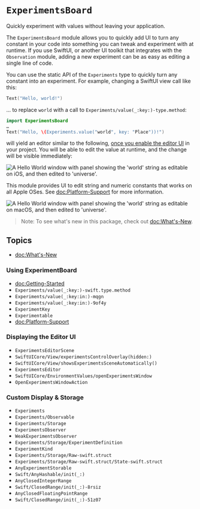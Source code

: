 # ``ExperimentsBoard``

Quickly experiment with values without leaving your application.

The `ExperimentsBoard` module allows you to quickly add UI to turn any constant in your code into something you can tweak and experiment with at runtime. If you use SwiftUI, or another UI toolkit that integrates with the `Observation` module, adding a new experiment can be as easy as editing a single line of code.

You can use the static API of the ``Experiments`` type to quickly turn any constant into an experiment. For example, changing a SwiftUI view call like this:

```swift
Text("Hello, world!")
```

… to replace `world` with a call to ``Experiments/value(_:key:)-type.method``:

```swift
import ExperimentsBoard
…
Text("Hello, \(Experiments.value("world", key: "Place"))!")
```

will yield an editor similar to the following, [once you enable the editor UI](doc:Getting-Started) in your project.
You will be able to edit the value at runtime, and the change will be visible immediately: 

![A Hello World window with panel showing the 'world' string as editable on iOS, and then edited to 'universe'.](ios-intro.jpg)

This module provides UI to edit string and numeric constants that works on all Apple OSes. See <doc:Platform-Support> for more information.

![A Hello World window with panel showing the 'world' string as editable on macOS, and then edited to 'universe'.](macos-intro.jpg)

> Note: To see what's new in this package, check out <doc:What's-New>.

## Topics

- <doc:What's-New>

### Using ExperimentBoard

- <doc:Getting-Started>
- ``Experiments/value(_:key:)-swift.type.method``
- ``Experiments/value(_:key:in:)-mqgn``
- ``Experiments/value(_:key:in:)-9of4y``
- ``ExperimentKey``
- ``Experimentable``
- <doc:Platform-Support>

### Displaying the Editor UI

- ``ExperimentsEditorScene``
- ``SwiftUICore/View/experimentsControlOverlay(hidden:)``
- ``SwiftUICore/View/showsExperimentsSceneAutomatically()``
- ``ExperimentsEditor``
- ``SwiftUICore/EnvironmentValues/openExperimentsWindow``
- ``OpenExperimentsWindowAction``

### Custom Display & Storage

- ``Experiments``
- ``Experiments/Observable``
- ``Experiments/Storage``
- ``ExperimentsObserver``
- ``WeakExperimentsObserver``
- ``Experiments/Storage/ExperimentDefinition``
- ``ExperimentKind``
- ``Experiments/Storage/Raw-swift.struct``
- ``Experiments/Storage/Raw-swift.struct/State-swift.struct``
- ``AnyExperimentStorable``
- ``Swift/AnyHashable/init(_:)``
- ``AnyClosedIntegerRange``
- ``Swift/ClosedRange/init(_:)-8rsiz``
- ``AnyClosedFloatingPointRange``
- ``Swift/ClosedRange/init(_:)-51z07``
